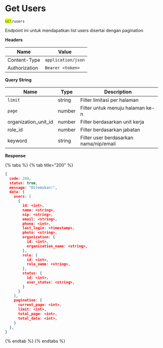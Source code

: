 # Get Users

<mark style="color:green;">`GET`</mark>`/users`

Endpoint ini untuk mendapatkan list users disertai dengan pagination

**Headers**

| Name          | Value              |
| ------------- | ------------------ |
| Content-Type  | `application/json` |
| Authorization | `Bearer <token>`   |

**Query String**

| Name                   | Type   | Description                            |
| ---------------------- | ------ | -------------------------------------- |
| `limit`                | string | Filter limitasi per halaman            |
| `page`                 | number | Filter untuk menuju halaman ke-n       |
| organization\_unit\_id | number | Filter berdasarkan unit kerja          |
| role\_id               | number | Filter berdasarkan jabatan             |
| keyword                | string | Filter user berdasarkan nama/nip/email |

**Response**

{% tabs %}
{% tab title="200" %}
```json
{
  code: 200,
  status: true,
  message: "Ditemukan!",
  data: {
    users: [
      {
        id: <int>,
        name: <string>,
        nip: <string>,
        email: <string>,
        phone: <int>,
        last_login: <timestamp>,
        photo: <string>,
        organization: {
          id: <int>,
          organization_name: <string>,
        },
        role: {
          id: <int>,
          role_name: <string>,
        },
        status: {
          id: <int>,
          user_status: <string>,
        }
      }
    ],
    pagination: {
      current_page: <int>,
      limit: <int>,
      total_page: <int>,
      total_data: <int>,
    }
  },
}
```
{% endtab %}
{% endtabs %}
